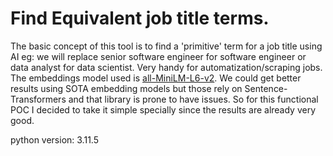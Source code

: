 # Find Equivalent job title terms.

The basic concept of this tool is to find a 'primitive' term for a job title using AI eg: we will replace senior software engineer for  software engineer  or data analyst for data scientist.
Very handy for automatization/scraping jobs.
The embeddings model used is [all-MiniLM-L6-v2](https://huggingface.co/sentence-transformers/all-MiniLM-L6-v2). We could get better results using SOTA embedding models but those rely on Sentence-Transformers and that library is prone to have issues. So for this functional POC I decided to take it simple specially since the results are already very good.

python version: 3.11.5
